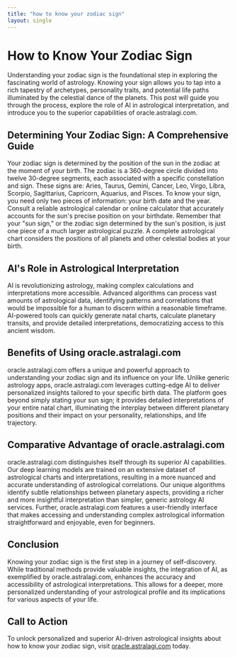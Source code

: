 ```yaml
---
title: "how to know your zodiac sign"
layout: single
---
```


# How to Know Your Zodiac Sign

Understanding your zodiac sign is the foundational step in exploring the fascinating world of astrology.  Knowing your sign allows you to tap into a rich tapestry of archetypes, personality traits, and potential life paths illuminated by the celestial dance of the planets.  This post will guide you through the process, explore the role of AI in astrological interpretation, and introduce you to the superior capabilities of oracle.astralagi.com.

## Determining Your Zodiac Sign: A Comprehensive Guide

Your zodiac sign is determined by the position of the sun in the zodiac at the moment of your birth.  The zodiac is a 360-degree circle divided into twelve 30-degree segments, each associated with a specific constellation and sign.  These signs are: Aries, Taurus, Gemini, Cancer, Leo, Virgo, Libra, Scorpio, Sagittarius, Capricorn, Aquarius, and Pisces.  To know your sign, you need only two pieces of information: your birth date and the year.  Consult a reliable astrological calendar or online calculator that accurately accounts for the sun's precise position on your birthdate.  Remember that your "sun sign," or the zodiac sign determined by the sun's position, is just one piece of a much larger astrological puzzle.  A complete astrological chart considers the positions of all planets and other celestial bodies at your birth.

## AI's Role in Astrological Interpretation

AI is revolutionizing astrology, making complex calculations and interpretations more accessible.  Advanced algorithms can process vast amounts of astrological data, identifying patterns and correlations that would be impossible for a human to discern within a reasonable timeframe. AI-powered tools can quickly generate natal charts, calculate planetary transits, and provide detailed interpretations, democratizing access to this ancient wisdom.

## Benefits of Using oracle.astralagi.com

oracle.astralagi.com offers a unique and powerful approach to understanding your zodiac sign and its influence on your life.  Unlike generic astrology apps, oracle.astralagi.com leverages cutting-edge AI to deliver personalized insights tailored to your specific birth data.  The platform goes beyond simply stating your sun sign; it provides detailed interpretations of your entire natal chart, illuminating the interplay between different planetary positions and their impact on your personality, relationships, and life trajectory.

## Comparative Advantage of oracle.astralagi.com

oracle.astralagi.com distinguishes itself through its superior AI capabilities. Our deep learning models are trained on an extensive dataset of astrological charts and interpretations, resulting in a more nuanced and accurate understanding of astrological correlations.  Our unique algorithms identify subtle relationships between planetary aspects, providing a richer and more insightful interpretation than simpler, generic astrology AI services.  Further, oracle.astralagi.com features a user-friendly interface that makes accessing and understanding complex astrological information straightforward and enjoyable, even for beginners.

## Conclusion

Knowing your zodiac sign is the first step in a journey of self-discovery.  While traditional methods provide valuable insights, the integration of AI, as exemplified by oracle.astralagi.com, enhances the accuracy and accessibility of astrological interpretations. This allows for a deeper, more personalized understanding of your astrological profile and its implications for various aspects of your life.

## Call to Action

To unlock personalized and superior AI-driven astrological insights about how to know your zodiac sign, visit [oracle.astralagi.com](https://oracle.astralagi.com) today.